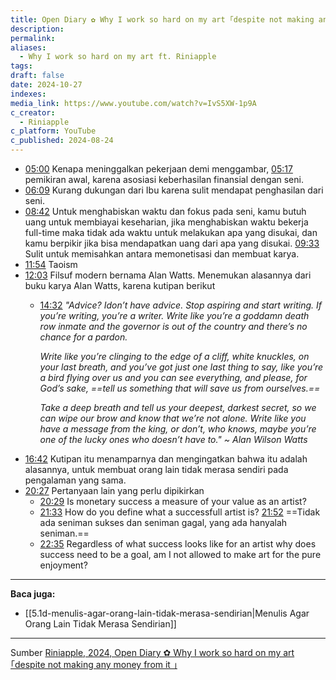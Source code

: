```yaml
---
title: Open Diary ✿ Why I work so hard on my art ｢despite not making any money from it ｣
description: 
permalink: 
aliases:
  - Why I work so hard on my art ft. Riniapple
tags: 
draft: false
date: 2024-10-27
indexes: 
media_link: https://www.youtube.com/watch?v=IvS5XW-1p9A
c_creator:
  - Riniapple
c_platform: YouTube
c_published: 2024-08-24
---
```

- [05:00](https://www.youtube.com/watch?t=300&v=IvS5XW-1p9A) Kenapa meninggalkan pekerjaan demi menggambar, [05:17](https://www.youtube.com/watch?t=317&v=IvS5XW-1p9A) pemikiran awal, karena asosiasi keberhasilan finansial dengan seni. 
- [06:09](https://www.youtube.com/watch?t=369&v=IvS5XW-1p9A) Kurang dukungan dari Ibu karena sulit mendapat penghasilan dari seni.
- [08:42](https://www.youtube.com/watch?t=522&v=IvS5XW-1p9A) Untuk menghabiskan waktu dan fokus pada seni, kamu butuh uang untuk membiayai keseharian, jika menghabiskan waktu bekerja full-time maka tidak ada waktu untuk melakukan apa yang disukai, dan kamu berpikir jika bisa mendapatkan uang dari apa yang disukai. [09:33](https://www.youtube.com/watch?t=573&v=IvS5XW-1p9A) Sulit untuk memisahkan antara memonetisasi dan membuat karya. 
- [11:54](https://www.youtube.com/watch?t=714&v=IvS5XW-1p9A) Taoism
- [12:03](https://www.youtube.com/watch?t=723&v=IvS5XW-1p9A) Filsuf modern bernama Alan Watts. Menemukan alasannya dari buku karya Alan Watts, karena kutipan berikut
	- [14:32](https://www.youtube.com/watch?t=872&v=IvS5XW-1p9A) *"Advice? Idon’t have advice.* 
	  *Stop aspiring and start writing. If you’re writing, you’re a writer. Write like you’re a goddamn death row inmate and the governor is out of the country and there’s no chance for a pardon.* 
	  
	  *Write like you’re clinging to the edge of a cliff, white knuckles, on your last breath, and you’ve got just one last thing to say, like you’re a bird flying over us and you can see everything, and please, for God’s sake, ==tell us something that will save us from ourselves.==* 
	  
	  *Take a deep breath and tell us your deepest, darkest secret, so we can wipe our brow and know that we’re not alone. Write like you have a message from the king, or don’t, who knows, maybe you’re one of the lucky ones who doesn’t have to." ~ Alan Wilson Watts*
- [16:42](https://www.youtube.com/watch?t=1002&v=IvS5XW-1p9A) Kutipan itu menamparnya dan mengingatkan bahwa itu adalah alasannya, untuk membuat orang lain tidak merasa sendiri pada pengalaman yang sama.
- [20:27](https://www.youtube.com/watch?t=1227&v=IvS5XW-1p9A) Pertanyaan lain yang perlu dipikirkan
	- [20:29](https://www.youtube.com/watch?t=1229&v=IvS5XW-1p9A) Is monetary success a measure of your value as an artist?
	- [21:33](https://www.youtube.com/watch?t=1293&v=IvS5XW-1p9A) How do you define what a successfull artist is? [21:52](https://www.youtube.com/watch?t=1312&v=IvS5XW-1p9A) ==Tidak ada seniman sukses dan seniman gagal, yang ada hanyalah seniman.==
	- [22:35](https://www.youtube.com/watch?t=1355&v=IvS5XW-1p9A) Regardless of what success looks like for an artist why does success need to be a goal, am I not allowed to make art for the pure enjoyment?




---
**Baca juga:**
- [[5.1d-menulis-agar-orang-lain-tidak-merasa-sendirian|Menulis Agar Orang Lain Tidak Merasa Sendirian]]

---
Sumber [Riniapple, 2024, Open Diary ✿ Why I work so hard on my art ｢despite not making any money from it ｣](https://www.youtube.com/watch?v=IvS5XW-1p9A)